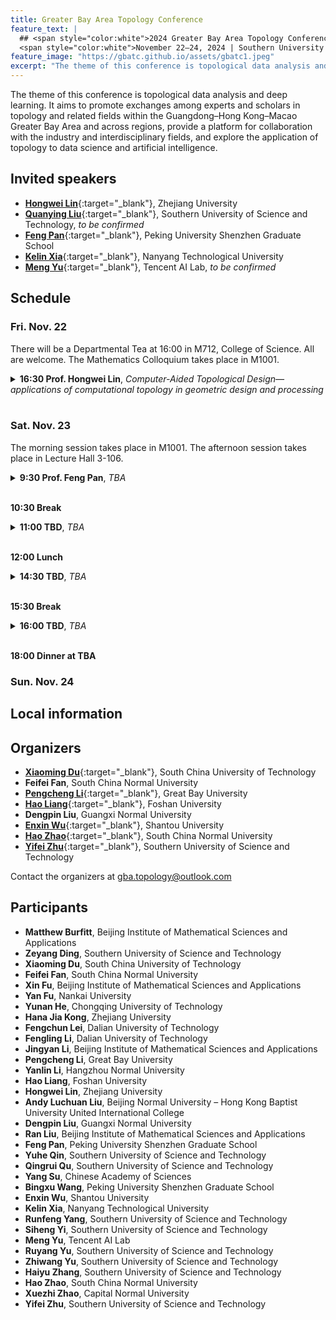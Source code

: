 ```yaml
---
title: Greater Bay Area Topology Conference
feature_text: |
  ## <span style="color:white">2024 Greater Bay Area Topology Conference: Topological data analysis and deep learning</span>
  <span style="color:white">November 22–24, 2024 | Southern University of Science and Technology | Shenzhen</span>
feature_image: "https://gbatc.github.io/assets/gbatc1.jpeg"
excerpt: "The theme of this conference is topological data analysis and deep learning. It aims to promote exchanges among experts and scholars in topology and related fields within the Guangdong–Hong Kong–Macao Greater Bay Area and across regions, provide a platform for collaboration with the industry and interdisciplinary fields, and explore the application of topology to data science and artificial intelligence."
---
```


The theme of this conference is topological data analysis and deep learning. It aims to promote exchanges among experts and scholars in topology and related fields within the Guangdong–Hong Kong–Macao Greater Bay Area and across regions, provide a platform for collaboration with the industry and interdisciplinary fields, and explore the application of topology to data science and artificial intelligence.


## <a name="speakers"></a>Invited speakers

- [**Hongwei Lin**](https://person.zju.edu.cn/hwlin){:target="_blank"}, Zhejiang University
- [**Quanying Liu**](https://www.sustech.edu.cn/zh/faculties/liuquanying.html){:target="_blank"}, Southern University of Science and Technology, *to be confirmed*
- [**Feng Pan**](http://www.pkusam.cn/PicDetail.aspx?ID=295){:target="_blank"}, Peking University Shenzhen Graduate School
- [**Kelin Xia**](https://personal.ntu.edu.sg/xiakelin/){:target="_blank"}, Nanyang Technological University
- [**Meng Yu**](https://raymond-myu.github.io/){:target="_blank"}, Tencent AI Lab, *to be confirmed*


## <a name="schedule"></a>Schedule

<h3>Fri. Nov. 22</h3>

There will be a Departmental Tea at 16:00 in M712, College of Science.  All are welcome.  The Mathematics Colloquium takes place in M1001.

<details>
  <summary>
    <b>16:30 Prof. Hongwei Lin</b>, <i>Computer-Aided Topological Design&mdash;applications of computational topology in geometric design 
    and processing</i>
  </summary>
  Computational topology is an emerging discipline developed since around 2000.  It studies the determination and modeling of 
  topological problems in computer applications, as well as the design of algorithms for topological problems.  As a subject 
  to apply computational topology to the field of data processing, topological data analysis has been developed.  It has been 
  widely used in biomedicine, drug design, financial analysis, machine learning, and other fields.  The main tools in 
  computational topology and topological data analysis are persistent homology and Mapper.  Persistent homology constructs a 
  sequence of gradually "growing" simplicial complexes in a metric space, computes the persisting homological features 
  (generators in the persistent homology groups), and infers the importance of the features based on the life span of these 
  homological features, thereby enabling the inference and extraction of global topological features of the discrete data 
  set.  On the other hand, Mapper extracts the main topological structure of the data set by defining a reference mapping on 
  the data set and using data segmentation and clustering.  Since almost 10 years ago, the CAGD research group of Zhejiang 
  University has applied computational topology methods to geometric design and geometric processing, and developed a series 
  of computer-aided topological design methods.  This talk will introduce a series of work in this area, including curve and 
  surface reconstruction technology based on topological understanding, and topological control methods in implicit curve and 
  surface reconstruction.  Furthermore, persistent homology has been applied to the field of porous structure processing, and 
  a variety of topological descriptors have been designed for porous structure retrieval and classification; porous structure 
  generation technology that ensures connectivity has been developed; porous thickness computation technology that preserves 
  topological structure and porous model slicing method have been proposed in 3D printing of porous structures.
</details>
<br>
            
<h3>Sat. Nov. 23</h3>

The morning session takes place in M1001.  The afternoon session takes place in Lecture Hall 3-106.

<details>
  <summary>
    <b>9:30 Prof. Feng Pan</b>, <i>TBA</i>
  </summary>
  TBA
</details>
<br>

**10:30 Break**

<details>
  <summary>
    <b>11:00 TBD</b>, <i>TBA</i>
  </summary>
  TBA
</details>
<br>

**12:00 Lunch**

<details>
  <summary>
    <b>14:30 TBD</b>, <i>TBA</i>
  </summary>
  TBA
</details>
<br>

**15:30 Break**

<details>
  <summary>
    <b>16:00 TBD</b>, <i>TBA</i>
  </summary>
  TBA
</details>
<br>

**18:00 Dinner at TBA**

<h3>Sun. Nov. 24</h3>


## <a name="local"></a>Local information




## <a name="organizers"></a>Organizers

- [**Xiaoming Du**](http://www2.scut.edu.cn/math/2017/1229/c14638a318362/page.htm){:target="_blank"}, South China University of Technology
- **Feifei Fan**, South China Normal University
- [**Pengcheng Li**](https://lipcaty.github.io/){:target="_blank"}, Great Bay University
- [**Hao Liang**](https://www.fosu.edu.cn/math/szdw/shuxuexi/19211.html){:target="_blank"}, Foshan University
- **Dengpin Liu**, Guangxi Normal University
- [**Enxin Wu**](https://math.stu.edu.cn/jsdw/zrjs/wex.htm){:target="_blank"}, Shantou University
- [**Hao Zhao**](https://user.scnu.edu.cn/profile/index/user.html?site=maths&uid=9724){:target="_blank"}, South China Normal University
- [**Yifei Zhu**](https://faculty.sustech.edu.cn/zhuyf/){:target="_blank"}, Southern University of Science and Technology

Contact the organizers at [gba.topology@outlook.com](mailto:gba.topology@outlook.com)


## <a name="participants"></a>Participants

- **Matthew Burfitt**, Beijing Institute of Mathematical Sciences and Applications
- **Zeyang Ding**, Southern University of Science and Technology
- **Xiaoming Du**, South China University of Technology
- **Feifei Fan**, South China Normal University
- **Xin Fu**, Beijing Institute of Mathematical Sciences and Applications
- **Yan Fu**, Nankai University
- **Yunan He**, Chongqing University of Technology
- **Hana Jia Kong**, Zhejiang University
- **Fengchun Lei**, Dalian University of Technology
- **Fengling Li**, Dalian University of Technology
- **Jingyan Li**, Beijing Institute of Mathematical Sciences and Applications
- **Pengcheng Li**, Great Bay University
- **Yanlin Li**, Hangzhou Normal University
- **Hao Liang**, Foshan University
- **Hongwei Lin**, Zhejiang University
- **Andy Luchuan Liu**, Beijing Normal University – Hong Kong Baptist University United International College
- **Dengpin Liu**, Guangxi Normal University
- **Ran Liu**, Beijing Institute of Mathematical Sciences and Applications
- **Feng Pan**, Peking University Shenzhen Graduate School
- **Yuhe Qin**, Southern University of Science and Technology
- **Qingrui Qu**, Southern University of Science and Technology
- **Yang Su**, Chinese Academy of Sciences
- **Bingxu Wang**, Peking University Shenzhen Graduate School
- **Enxin Wu**, Shantou University
- **Kelin Xia**, Nanyang Technological University
- **Runfeng Yang**, Southern University of Science and Technology
- **Siheng Yi**, Southern University of Science and Technology
- **Meng Yu**, Tencent AI Lab
- **Ruyang Yu**, Southern University of Science and Technology
- **Zhiwang Yu**, Southern University of Science and Technology
- **Haiyu Zhang**, Southern University of Science and Technology
- **Hao Zhao**, South China Normal University
- **Xuezhi Zhao**, Capital Normal University
- **Yifei Zhu**, Southern University of Science and Technology

